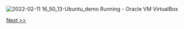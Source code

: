 ![2022-02-11 16_50_13-Ubuntu_demo  Running  - Oracle VM VirtualBox](https://user-images.githubusercontent.com/55657279/153584859-800c8087-512a-433f-8c07-a22e9e55136d.png)

[Next >>](/1_installing_Linux/30.md)
